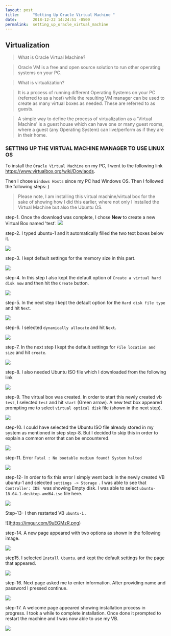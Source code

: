 ```yaml
---
layout: post
title:      "Setting Up Oracle Virtual Machine "
date:       2018-12-22 14:24:51 -0500
permalink:  setting_up_oracle_virtual_machine
---
```


##                Virtualization

>What is Oracle Virtual Machine?

>Oracle VM is a free and open source solution to run other operating systems on your PC.

>What is virtualization?

>It is a process of running different Operating Systems on your PC (referred to as a host) while the resulting VM manager can be used to create as many virtual boxes as needed. These are referred to as guests.

>A simple way to define the process of virtualization as a 'Virtual Machine' is a guest house which can have one or many guest rooms,
 where a guest (any Operating System) can live/perform as if they are in their home.

###                                   SETTING UP THE VIRTUAL MACHINE MANAGER TO USE LINUX OS

To install the `Oracle Virtual Machine` on my PC, I went to the following link
https://www.virtualbox.org/wiki/Dowlaods.

Then I chose `Windows Hosts` since my PC had Windows OS. Then I followed the following steps:
)
>Please note, I am installing this virtual machine/virtual box for the sake of showing how I did this earlier, where not only I installed the Virtual Machine but also the Ubuntu OS.  

step-1. Once the download was complete, I chose **New** to create a new Virtual Box named 'test'.
![](https://imgur.com/LtUwBjM.png)

 step-2. I typed ubuntu-1 and it automatically filled the two text boxes below it. 

![ ](https://imgur.com/cAuIT95.png)

 step-3. I kept default settings for the memory size in this part.

![](https://imgur.com/SbdMn59.png)

 step-4. In this step I also kept the default option of `Create a virtual hard disk now` and then hit the `Create` button.

![ ](https://imgur.com/Os9cngN.png)

step-5. In the next step I kept the default option for the `Hard disk file type` and hit `Next`.

![](https://imgur.com/27sphho.png)

step-6. I selected `dynamically allocate` and hit `Next`.

![](https://imgur.com/ImRYvUS.png)

step-7. In the next step I kept the default settings for `File location and size` and hit `create`.

![](https://imgur.com/6j249Ja.png)

step-8. I also needed Ubuntu ISO file which I downloaded from the following link 

![](https://imgur.com/wia57hI.png)

step-9. The virtual box was created. In order to start this newly created vb `test`, I selected `test` and hit `start` (Green arrow). A new text box appeared prompting me to select `virtual optical disk` file (shown in the next step).

![](https://imgur.com/deP7J7Y.png)

step-10. I could have selected the Ubuntu ISO file already stored in my system as mentioned in step step-8. But I decided to skip this in order to explain a common error that can be encountered.

![](https://imgur.com/82VBOSl.png)

step-11.  Error `Fatal : No bootable medium found! System halted`

![](https://imgur.com/9ULQdKS.png)

step-12- In order to fix this error I simply went back in the newly created VB ubuntu-1 and selected `settings -> Storage `. I was able to see that `Controller: IDE ` was showing Empty disk. I was able to select `ubuntu-18.04.1-desktop-amd64.iso` file here.

![](https://imgur.com/9ULQdKS.png)

Step-13- I then restarted VB `ubuntu-1` .

![]https://imgur.com/9uEGMzR.png)

step-14. A new page appeared with two options as shown in the following image.

![](https://imgur.com/SvjywV2.png)

step15. I selected `Install Ubuntu`. and kept the default settings for the page that appeared.

![](https://imgur.com/guFQHpS.png)

step-16. Next page asked me to enter information. After providing name and password I pressed continue.

![](https://imgur.com/JOW8Vph.png)

step-17.  A welcome page appeared showing installation process in progress. I took a while to complete installation. 
Once done it prompted to restart the machine and I was now able to use my VB.

 ![ ](https://imgur.com/ielJogc.png)


